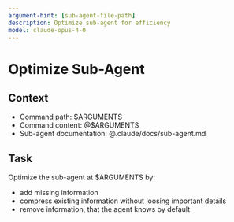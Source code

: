 ```yaml
---
argument-hint: [sub-agent-file-path]
description: Optimize sub-agent for efficiency
model: claude-opus-4-0
---
```


# Optimize Sub-Agent

## Context

- Command path: $ARGUMENTS
- Command content: @$ARGUMENTS
- Sub-agent documentation: @.claude/docs/sub-agent.md

## Task

Optimize the sub-agent at $ARGUMENTS by:
- add missing information
- compress existing information without loosing important details
- remove information, that the agent knows by default
